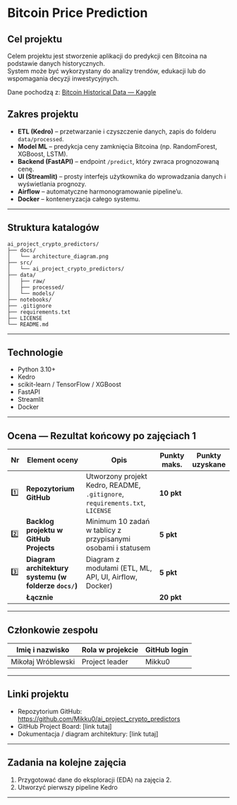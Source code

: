 # Bitcoin Price Prediction

## Cel projektu
Celem projektu jest stworzenie aplikacji do predykcji cen Bitcoina na podstawie danych historycznych.  
System może być wykorzystany do analizy trendów, edukacji lub do wspomagania decyzji inwestycyjnych.

Dane pochodzą z: [Bitcoin Historical Data — Kaggle](https://www.kaggle.com/datasets/mczielinski/bitcoin-historical-data)


## Zakres projektu
- **ETL (Kedro)** – przetwarzanie i czyszczenie danych, zapis do folderu `data/processed`.
- **Model ML** – predykcja ceny zamknięcia Bitcoina (np. RandomForest, XGBoost, LSTM).
- **Backend (FastAPI)** – endpoint `/predict`, który zwraca prognozowaną cenę.
- **UI (Streamlit)** – prosty interfejs użytkownika do wprowadzania danych i wyświetlania prognozy.
- **Airflow** – automatyczne harmonogramowanie pipeline’u.
- **Docker** – konteneryzacja całego systemu.

---


## Struktura katalogów
````
ai_project_crypto_predictors/
├── docs/
│   └── architecture_diagram.png
├── src/
│   └── ai_project_crypto_predictors/
├── data/
│   ├── raw/
│   ├── processed/
│   └── models/
├── notebooks/
├── .gitignore
├── requirements.txt
├── LICENSE
└── README.md
````


---

## Technologie
- Python 3.10+
- Kedro
- scikit-learn / TensorFlow / XGBoost
- FastAPI
- Streamlit
- Docker


---

## Ocena — Rezultat końcowy po zajęciach 1

| Nr | Element oceny | Opis | Punkty maks. | Punkty uzyskane |
|----|----------------|------|---------------|-----------------|
| 1️⃣ | **Repozytorium GitHub** | Utworzony projekt Kedro, README, `.gitignore`, `requirements.txt`, `LICENSE` | **10 pkt** | |
| 2️⃣ | **Backlog projektu w GitHub Projects** | Minimum 10 zadań w tablicy z przypisanymi osobami i statusem | **5 pkt** | |
| 3️⃣ | **Diagram architektury systemu (w folderze `docs/`)** | Diagram z modułami (ETL, ML, API, UI, Airflow, Docker) | **5 pkt** | |
|   | **Łącznie** |  | **20 pkt** | |

---

## Członkowie zespołu

| Imię i nazwisko | Rola w projekcie | GitHub login |
|------------------|------------------|---------------|
|Mikołaj Wróblewski|Project leader    |Mikku0         |

---

## Linki projektu

- Repozytorium GitHub: https://github.com/Mikku0/ai_project_crypto_predictors 
- GitHub Project Board: [link tutaj]  
- Dokumentacja / diagram architektury: [link tutaj]  

---

## Zadania na kolejne zajęcia
1. Przygotować dane do eksploracji (EDA) na zajęcia 2.  
2. Utworzyć pierwszy pipeline Kedro
---
